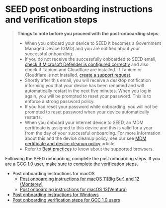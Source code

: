 # SEED post onboarding instructions and verification steps


> **Things to note before you proceed with the post-onboarding steps**:
>
>- When you onboard your device to SEED it becomes a Government Managed Device (GMD) and you are notified about your successful onboarding.
>- If you do not receive the successfully onboarded to SEED email, [check if Microsoft Defender is configured correctly](verify-microsoft-defender-is-configured-correctly-for-your-os) and also check if Tanium and Cloudflare are installed. If Tanium or Cloudflare is not installed, [create a support request](raise-an-incident-support-request).
>- Shortly after this email, you will receive a desktop notification informing you that your device has been renamed and will automatically restart in the next five minutes. When you log in again, you will be prompted to reset your password. This is to enforce a strong password policy.
>- If you had reset your password while onboarding, you will not be prompted to reset password when your device automatically restarts.
>- When you onboard your internet device to SEED, an MDM certificate is assigned to this device and this is valid for a year from the day of your successful onboarding. For more information about this and the device cleanup policy, see our see [MDM certificate and device cleanup policy](device-cleanup-policy) article.
>- Refer to [Best practices](additional-resources/best-practices) to know about the supported browsers.

Following the SEED onboarding, complete the post onboarding steps. If you are a GCC 1.0 user, make sure to complete the verification steps.

- Post onboarding instructions for macOS
  - [Post onboarding instructions for macOS 11(Big Sur) and 12 (Monterey)](post-onboarding-instructions/mac-os)
  - [Post onboarding instructions for macOS 13(Ventura)](post-onboarding-instructions/mac-os-13)
- [Post onboarding instructions for Windows](post-onboarding-instructions/windows)
- [Post onboarding verification steps for GCC 1.0 users](post-onboarding-instructions/gcc-1.0-users)

